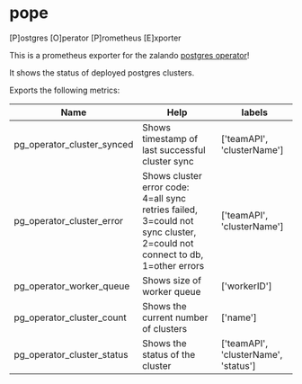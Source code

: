 # pope
[P]ostgres [O]perator [P]rometheus [E]xporter

This is a prometheus exporter for the zalando [postgres operator](https://github.com/sapcc/postgres-operator)!

It shows the status of deployed postgres clusters.

Exports the following metrics:

| Name          | Help          | labels    |
| ------------- | ------------- | --------- |
| pg_operator_cluster_synced  | Shows timestamp of last successful cluster sync | ['teamAPI', 'clusterName']
| pg_operator_cluster_error  | Shows cluster error code: 4=all sync retries failed, 3=could not sync cluster, 2=could not connect to db, 1=other errors  | ['teamAPI', 'clusterName']
| pg_operator_worker_queue | Shows size of worker queue |['workerID']
| pg_operator_cluster_count | Shows the current number of clusters | ['name']
| pg_operator_cluster_status | Shows the status of the cluster | ['teamAPI', 'clusterName', 'status']
